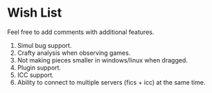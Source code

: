 # Wish List #

Feel free to add comments with additional features.

  1. Simul bug support.
  1. Crafty analysis when observing games.
  1. Not making pieces smaller in windows/linux when dragged.
  1. Plugin support.
  1. ICC support.
  1. Ability to connect to multiple servers (fics + icc) at the same time.